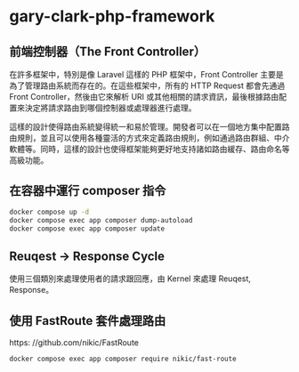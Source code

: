 # gary-clark-php-framework

## 前端控制器（The Front Controller）

在許多框架中，特別是像 Laravel 這樣的 PHP 框架中，Front Controller 主要是為了管理路由系統而存在的。在這些框架中，所有的 HTTP Request 都會先通過 Front Controller，然後由它來解析 URI 或其他相關的請求資訊，最後根據路由配置來決定將請求路由到哪個控制器或處理器進行處理。

這樣的設計使得路由系統變得統一和易於管理。開發者可以在一個地方集中配置路由規則，並且可以使用各種靈活的方式來定義路由規則，例如通過路由群組、中介軟體等。同時，這樣的設計也使得框架能夠更好地支持諸如路由緩存、路由命名等高級功能。

## 在容器中運行 composer 指令

```bash
docker compose up -d
docker compose exec app composer dump-autoload
docker compose exec app composer update
```

## Reuqest -> Response Cycle

使用三個類別來處理使用者的請求跟回應，由 Kernel 來處理 Reuqest, Response。

## 使用 FastRoute 套件處理路由 

https: //github.com/nikic/FastRoute

```bash
docker compose exec app composer require nikic/fast-route
```